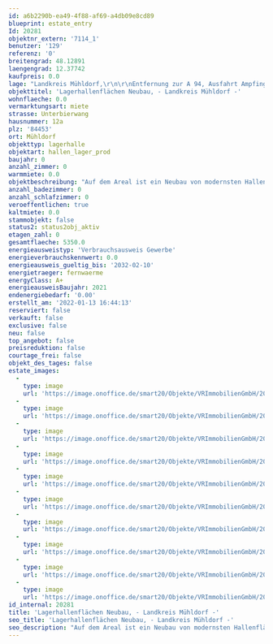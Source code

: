 ```yaml
---
id: a6b2290b-ea49-4f88-af69-a4db09e8cd89
blueprint: estate_entry
Id: 20281
objektnr_extern: '7114_1'
benutzer: '129'
referenz: '0'
breitengrad: 48.12891
laengengrad: 12.37742
kaufpreis: 0.0
lage: "Landkreis Mühldorf,\r\n\r\nEntfernung zur A 94, Ausfahrt Ampfing, rd. 15 km, gute LKW-Zufahrt über Jettenbach und Taufkirchen\r\nEntfernung zur A 8, Ausfahrt Rosenheim, rd. 46 km, gute LKW-Zufahrt über Vogtareuth\r\nEntfernung zur B 304 Nähe Wasserburg, rd. 15 km, gute LKW-Zufahrt über Babensham\r\nEntfernung zur B 12 Nähe Haag, rd. 16 km, gute Zufahrt über Gars"
objekttitel: 'Lagerhallenflächen Neubau, - Landkreis Mühldorf -'
wohnflaeche: 0.0
vermarktungsart: miete
strasse: Unterbierwang
hausnummer: 12a
plz: '84453'
ort: Mühldorf
objekttyp: lagerhalle
objektart: hallen_lager_prod
baujahr: 0
anzahl_zimmer: 0
warmmiete: 0.0
objektbeschreibung: "Auf dem Areal ist ein Neubau von modernsten Hallenflächen zu Anmietung geplant. Die Zufahrt zum Gelände erfolgt über eine eigene neue Straße.\r\n\r\n\r\nEs sind zwei Hallengebäude mit folgenden Eckdaten geplant:\r\n\r\n\r\nA) Halle 1\r\n\r\n- Gesamtfläche rd. 3.650 m², real teilbar mit Abzäunung, Mindestfläche rd. 1.825 m²    \r\n- nutzbare Raumhöhe rd. 7,90 m (Hakenhöhe des Brückenkran), rd. 9,00 m lichte Raumhöhe   \r\n- Zugang/-fahrt über jeweils eigenes Sektionaltor\r\n- Mietfläche ist beheizt (Bodenheizung)\r\n\r\nB) Halle 2\r\n\r\n- Gesamtfläche rd. 1.700 m² , real teilbar mit Abzäunung, Mindestfläche rd. 180 m²    \r\n- nutzbare Raumhöhe rd. 9,60 m lichte Raumhöhe\r\n- Zugang/-fahrt über jeweils eigenes Sektionaltor\r\n- Mietfläche ist beheizt (Bodenheizung)\r\n\r\n\r\nDas Gesamtareal ist umzäunt und mit einen Tor versehen.\r\n\r\n\r\nDer Mietpreis beträgt  5,55 €/m² zuzüglich MWST. Die Betriebskostenvorauszahlung betragen 1,50 €/m². \r\n\r\n\r\nEine entsprechende Logistik wie LKW, Kran, Stapler und Personal kann zu entsprechenden Zusatzkosten zur Verfügung gestellt werden.\r\n\r\n\r\nZusätzlich zu den Lagerhallenflächen ist auch eine Anmietung von Freiflächen z.B. für die Stellung von Seecontainer möglich.\r\n\r\n\r\nProvisionsfreie Anmietung für den Mieter."
anzahl_badezimmer: 0
anzahl_schlafzimmer: 0
veroeffentlichen: true
kaltmiete: 0.0
stammobjekt: false
status2: status2obj_aktiv
etagen_zahl: 0
gesamtflaeche: 5350.0
energieausweistyp: 'Verbrauchsausweis Gewerbe'
energieverbrauchskennwert: 0.0
energieausweis_gueltig_bis: '2032-02-10'
energietraeger: fernwaerme
energyClass: A+
energieausweisBaujahr: 2021
endenergiebedarf: '0.00'
erstellt_am: '2022-01-13 16:44:13'
reserviert: false
verkauft: false
exclusive: false
neu: false
top_angebot: false
preisreduktion: false
courtage_frei: false
objekt_des_tages: false
estate_images:
  -
    type: image
    url: 'https://image.onoffice.de/smart20/Objekte/VRImmobilienGmbH/20281/dedca0ed-5692-4362-8766-4081e2581f05.jpg'
  -
    type: image
    url: 'https://image.onoffice.de/smart20/Objekte/VRImmobilienGmbH/20281/cff4a5d1-38a0-43fc-81d8-b17443934564.jpg'
  -
    type: image
    url: 'https://image.onoffice.de/smart20/Objekte/VRImmobilienGmbH/20281/54df0098-7f6c-40f7-9582-7f04686627c0.jpg'
  -
    type: image
    url: 'https://image.onoffice.de/smart20/Objekte/VRImmobilienGmbH/20281/98e185b2-2749-4f91-a4af-270bdde3694b.jpg'
  -
    type: image
    url: 'https://image.onoffice.de/smart20/Objekte/VRImmobilienGmbH/20281/bb959efc-980e-4918-9f30-7d2636fc171c.jpg'
  -
    type: image
    url: 'https://image.onoffice.de/smart20/Objekte/VRImmobilienGmbH/20281/2936ffac-0108-45c5-9af0-c48536f6dbeb.jpg'
  -
    type: image
    url: 'https://image.onoffice.de/smart20/Objekte/VRImmobilienGmbH/20281/ce719d10-efab-4df3-8a62-397a27d2b8c6.jpg'
  -
    type: image
    url: 'https://image.onoffice.de/smart20/Objekte/VRImmobilienGmbH/20281/3af9f395-4e0f-4d65-9168-5a498d285872.jpg'
  -
    type: image
    url: 'https://image.onoffice.de/smart20/Objekte/VRImmobilienGmbH/20281/5f38b21c-61d5-4d97-8719-c7ca935225a5.jpg'
  -
    type: image
    url: 'https://image.onoffice.de/smart20/Objekte/VRImmobilienGmbH/20281/cffb9750-b04e-4730-b55b-512a20ca3d99.jpg'
id_internal: 20281
title: 'Lagerhallenflächen Neubau, - Landkreis Mühldorf -'
seo_title: 'Lagerhallenflächen Neubau, - Landkreis Mühldorf -'
seo_description: "Auf dem Areal ist ein Neubau von modernsten Hallenflächen zu Anmietung geplant. Die Zufahrt zum Gelände erfolgt über eine eigene neue Straße.\r\n\r\n\r\nEs sind z"
---
```

